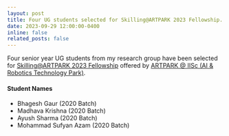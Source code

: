 ```yaml
---
layout: post
title: Four UG students selected for Skilling@ARTPARK 2023 Fellowship.
date: 2023-09-29 12:00:00-0400
inline: false
related_posts: false
---
```


Four senior year UG students from my research group have been selected for <a href="https://www.artpark.in/skilling/top-up-fellowships/">Skilling@ARTPARK 2023 Fellowship</a> offered by <a href="https://www.artpark.in/">ARTPARK @ IISc (AI & Robotics Technology Park)</a>.

#### Student Names
<ul>
    <li>Bhagesh Gaur (2020 Batch)</li>
    <li>Madhava Krishna (2020 Batch)</li>
    <li>Ayush Sharma (2020 Batch)</li>
    <li>Mohammad Sufyan Azam (2020 Batch)</li>
</ul>